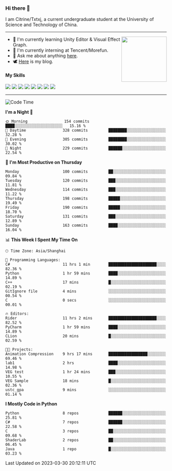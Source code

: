 ### Hi there 👋

I am Citrine/Txtxj, a current undergraduate student at the University of Science and Technology of China.

---

<img align="right" height="141" src="https://github-readme-stats.vercel.app/api?username=txtxj&theme=tokyonight&show_icons=true&count_private=true">

- 🌱 I'm currently learning Unity Editor & Visual Effect Graph.
- 🐶 I'm currently interning at Tencent/Morefun.
- 💬 Ask me about anything [here](https://github.com/txtxj/txtxj/issues).
- 🕊️ [Here](https://txtxj.top) is my blog.

#### My Skills

![](https://img.shields.io/badge/C%23-239120?logo=csharp&logoColor=fff)
![](https://img.shields.io/badge/Unity-000000?logo=unity&logoColor=fff)
![](https://img.shields.io/badge/Python-3e74a2?logo=python&logoColor=fff)
![](https://img.shields.io/badge/C++-65318e?logo=cplusplus&logoColor=fff)
![](https://img.shields.io/badge/C-5654a2?logo=c&logoColor=fff)
![](https://img.shields.io/badge/Blender-f5792a?logo=blender&logoColor=fff)
![](https://img.shields.io/badge/OpenJDK-ffffff?logo=openjdk&logoColor=000)
![](https://img.shields.io/badge/SQL-cc2927?logo=microsoftsqlserver&logoColor=fff)

---

<!--START_SECTION:waka-->
![Code Time](http://img.shields.io/badge/Code%20Time-743%20hrs%2018%20mins-blue)

**I'm a Night 🦉** 

```text
🌞 Morning                154 commits         ████░░░░░░░░░░░░░░░░░░░░░   15.16 % 
🌆 Daytime                328 commits         ████████░░░░░░░░░░░░░░░░░   32.28 % 
🌃 Evening                305 commits         ████████░░░░░░░░░░░░░░░░░   30.02 % 
🌙 Night                  229 commits         ██████░░░░░░░░░░░░░░░░░░░   22.54 % 
```
📅 **I'm Most Productive on Thursday** 

```text
Monday                   100 commits         ██░░░░░░░░░░░░░░░░░░░░░░░   09.84 % 
Tuesday                  120 commits         ███░░░░░░░░░░░░░░░░░░░░░░   11.81 % 
Wednesday                114 commits         ███░░░░░░░░░░░░░░░░░░░░░░   11.22 % 
Thursday                 198 commits         █████░░░░░░░░░░░░░░░░░░░░   19.49 % 
Friday                   190 commits         █████░░░░░░░░░░░░░░░░░░░░   18.70 % 
Saturday                 131 commits         ███░░░░░░░░░░░░░░░░░░░░░░   12.89 % 
Sunday                   163 commits         ████░░░░░░░░░░░░░░░░░░░░░   16.04 % 
```


📊 **This Week I Spent My Time On** 

```text
🕑︎ Time Zone: Asia/Shanghai

💬 Programming Languages: 
C#                       11 hrs 1 min        █████████████████████░░░░   82.36 % 
Python                   1 hr 59 mins        ████░░░░░░░░░░░░░░░░░░░░░   14.89 % 
C++                      17 mins             █░░░░░░░░░░░░░░░░░░░░░░░░   02.19 % 
GitIgnore file           4 mins              ░░░░░░░░░░░░░░░░░░░░░░░░░   00.54 % 
C                        0 secs              ░░░░░░░░░░░░░░░░░░░░░░░░░   00.01 % 

🔥 Editors: 
Rider                    11 hrs 2 mins       █████████████████████░░░░   82.52 % 
PyCharm                  1 hr 59 mins        ████░░░░░░░░░░░░░░░░░░░░░   14.89 % 
CLion                    20 mins             █░░░░░░░░░░░░░░░░░░░░░░░░   02.59 % 

🐱‍💻 Projects: 
Animation Compression    9 hrs 17 mins       █████████████████░░░░░░░░   69.46 % 
lab1                     2 hrs               ████░░░░░░░░░░░░░░░░░░░░░   14.98 % 
VEG test                 1 hr 24 mins        ███░░░░░░░░░░░░░░░░░░░░░░   10.55 % 
VEG Sample               18 mins             █░░░░░░░░░░░░░░░░░░░░░░░░   02.36 % 
ustc_gpa                 9 mins              ░░░░░░░░░░░░░░░░░░░░░░░░░   01.14 % 
```

**I Mostly Code in Python** 

```text
Python                   8 repos             ██████░░░░░░░░░░░░░░░░░░░   25.81 % 
C#                       7 repos             ██████░░░░░░░░░░░░░░░░░░░   22.58 % 
C                        3 repos             ██░░░░░░░░░░░░░░░░░░░░░░░   09.68 % 
ShaderLab                2 repos             ██░░░░░░░░░░░░░░░░░░░░░░░   06.45 % 
Java                     1 repo              █░░░░░░░░░░░░░░░░░░░░░░░░   03.23 % 
```




 Last Updated on 2023-03-30 20:12:11 UTC
<!--END_SECTION:waka-->
